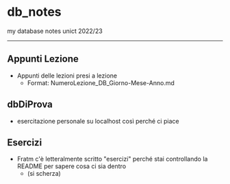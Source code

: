 # **db_notes**

my database notes unict 2022/23

***

## **Appunti Lezione**

* Appunti delle lezioni presi a lezione
  * Format: NumeroLezione_DB_Giorno-Mese-Anno.md

## **dbDiProva**

* esercitazione personale su localhost così perché ci piace

## **Esercizi**

* Fratm c'è letteralmente scritto "esercizi" perché stai controllando la README per sapere cosa ci sia dentro 
  * (si scherza)